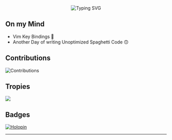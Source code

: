 <div align="center">
  <img src="https://readme-typing-svg.demolab.com?font=Kanit&size=39&pause=1000&color=FFFFFF&center=true&random=false&width=550&height=65&lines=%E2%9A%93+Hey+I'm+Soorya" alt="Typing SVG" />
</div>

<h2>On my Mind</h2>

<ul>
  <li>Vim Key Bindings 🤔</li>
  <li>Another Day of writing Unoptimized Spaghetti Code 🙃</li>
</ul>

<h2>Contributions</h2>

<img src="https://github-readme-activity-graph.vercel.app/graph?username=soorya-u&bg_color=0d1117&color=f2f2f2&line=39dd53&point=ffffff&area=true&hide_border=true" alt="Contributions" />

<!-- <h2>Tech Stack</h2> -->

<!-- Markup Languages -->
<!-- <table>
  <tr>
    <td align="center">
      <a href="https://github.com/topics/html">
        <img width="50" src="https://soorya-u.github.io/soorya-u/assets/tech_stack/html.svg" alt="html" />
      </a>
      <p>HTML</p>
    </td>
    <td align="center">
      <a href="https://github.com/topics/latex">
        <img width="50" src="https://soorya-u.github.io/soorya-u/assets/tech_stack/latex.svg" alt="latex" />
      </a>
      <p>LaTeX</p>
    </td>
    <td align="center">
      <a href="https://github.com/topics/markdown">
        <img width="50" src="https://soorya-u.github.io/soorya-u/assets/tech_stack/markdown.svg" alt="markdown" />
      </a>
      <p>Markdown</p>
    </td>
  </tr>
</table> -->

<!-- Style Sheet Languages -->
<!-- <table>
  <tr>
    <td align="center">
      <a href="https://github.com/topics/css">
        <img width="50" src="https://soorya-u.github.io/soorya-u/assets/tech_stack/css.svg" alt="css" />
      </a>
      <p>CSS</p>
    </td>
    <td align="center">
      <a href="https://github.com/topics/sass">
        <img width="50" src="https://soorya-u.github.io/soorya-u/assets/tech_stack/sass.svg" alt="sass" />
      </a>
      <p>Sass</p>
    </td>
    <td align="center">
      <a href="https://github.com/topics/tailwind">
        <img width="50" src="https://soorya-u.github.io/soorya-u/assets/tech_stack/tailwind.svg" alt="tailwind" />
      </a>
      <p>Tailwind</p>
    </td>
  </tr>
</table> -->

<!-- JavaScript -->
<!-- <table>
  <tr>
    <td align="center">
      <a href="https://github.com/topics/javascript">
        <img  width="50" src="https://soorya-u.github.io/soorya-u/assets/tech_stack/js.svg" alt="js" />
      </a>
      <p>JavaScript</p>
    </td>
    <td align="center">
      <a href="https://github.com/topics/node">
        <img width="50" src="https://soorya-u.github.io/soorya-u/assets/tech_stack/nodejs.svg" alt="node" />
      </a>
      <p>Node</p>
    </td>
    <td align="center">
      <a href="https://github.com/topics/expressjs">
        <img width="50" src="https://soorya-u.github.io/soorya-u/assets/tech_stack/express.png" alt="expressjs" />
      </a>
      <p>Express</p>
    </td>
  </tr>
</table> -->

<!-- React -->
<!-- <table>
  <tr>
    <td align="center">
      <a href="https://github.com/topics/react">
        <img width="50" src="https://soorya-u.github.io/soorya-u/assets/tech_stack/react.svg" alt="react" />
      </a>
      <p>React</p>
    </td>
    <td align="center">
      <a href="https://github.com/topics/next">
        <img width="50" src="https://soorya-u.github.io/soorya-u/assets/tech_stack/nextjs.svg" alt="nextjs" />
      </a>
      <p>Next</p>
    </td>
    <td align="center">
      <a href="https://github.com/topics/expo">
        <img width="50" src="https://soorya-u.github.io/soorya-u/assets/tech_stack/expo.svg" alt="expo" />
      </a>
      <p>Expo</p>
    </td>
  </tr>
</table> -->

<!-- TypeScript -->
<!-- <table>
  <tr>
    <td align="center">
      <a href="https://github.com/topics/typescript">
        <img width="50"  src="https://soorya-u.github.io/soorya-u/assets/tech_stack/ts.svg" alt="ts" />
      </a>
      <p  align="center">TypeScript</p>
    </td>
    <td align="center">
      <a href="https://github.com/topics/angular">
        <img width="50" src="https://soorya-u.github.io/soorya-u/assets/tech_stack/angular.svg" alt="angular" />
      </a>
      <p>Angular</p>
    </td>
    <td align="center">
      <a href="https://github.com/topics/prisma">
        <img width="50" src="https://soorya-u.github.io/soorya-u/assets/tech_stack/prisma.svg" alt="prisma" />
      </a>
      <p>Prisma</p>
    </td>
  </tr>
</table> -->

<!-- Python -->
<!-- <table>
  <tr>
    <td align="center">
      <a href="https://github.com/topics/python">
        <img width="50" src="https://soorya-u.github.io/soorya-u/assets/tech_stack/py.svg"  alt="py" />
      </a>
      <p>Python</p>
    </td>
    <td align="center">
      <a href="https://github.com/topics/flask">
        <img width="50" src="https://soorya-u.github.io/soorya-u/assets/tech_stack/flask.svg"  alt="flask" />
      </a>
      <p>Flask</p>
    </td>
    <td align="center">
      <a href="https://github.com/topics/mojo">
        <img width="50" src="https://soorya-u.github.io/soorya-u/assets/tech_stack/mojo.png"  alt="mojo" />
      </a>
      <p>Mojo</p>
    </td>
  </tr>
</table> -->

<!-- Database -->
<!-- <table>
  <tr>
    <td align="center">
      <a href="https://github.com/topics/postgresql">
        <img width="50" src="https://soorya-u.github.io/soorya-u/assets/tech_stack/postgres.svg"  alt="postgres" />
      </a>
      <p>Postgres</p>
    </td>
    <td align="center">
      <a href="https://github.com/topics/mongodb">
        <img width="50" src="https://soorya-u.github.io/soorya-u/assets/tech_stack/mongo.svg"  alt="mongo" />
      </a>
      <p>Mongo</p>
    </td>
    <td align="center">
      <a href="https://github.com/topics/redis">
        <img width="50" src="https://soorya-u.github.io/soorya-u/assets/tech_stack/redis.svg"  alt="redis" />
      </a>
      <p>Redis</p>
    </td>
  </tr>
</table> -->

<h2>Tropies</h2>
<img src="https://github-profile-trophy.vercel.app/?username=soorya-u&no-bg=true&title=MultiLanguage,Commits,PullRequest,Issues&theme=onedark&margin-w=20" />

<h2>Badges</h2>

<a href="https://holopin.io/@sooryau">
  <img src="https://holopin.me/sooryau" alt="Holopin" />
</a>

<!-- <h2>Social</h2>
<table>
  <tr>
    <td align="center">
      <a href="https://www.linkedin.com/in/soorya-u">
        <img width="60" src="https://soorya-u.github.io/soorya-u/assets/social/linkedin.svg" alt="linkedin" />
      </a>
        <p>LinkedIn</p>
    </td>
    <td align="center">
      <a href="https://leetcode.com/soorya-u">
        <img width="50" src="https://soorya-u.github.io/soorya-u/assets/social/leetcode.svg" alt="leetcode" />
      </a>
        <p>Leetcode</p>
    </td>
    <td align="center">
      <a href="https://discord.com/users/soorya_u">
        <img width="50" src="https://soorya-u.github.io/soorya-u/assets/social/discord.svg" alt="discord" />
      </a>
        <p>Discord</p>
    </td>
    <td align="center">
      <a href="https://twitter.com/sooryaa_u">
        <img width="50" src="https://soorya-u.github.io/soorya-u/assets/social/twitter.svg" alt="twitter" />
      </a>
        <p>Twitter</p>
    </td>
  </tr>
</table> -->

---
